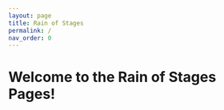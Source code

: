 ```yaml
---
layout: page
title: Rain of Stages
permalink: /
nav_order: 0
---
```


# Welcome to the Rain of Stages Pages!